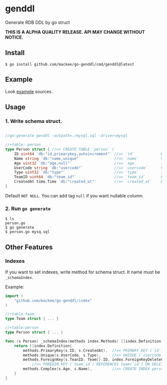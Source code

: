 # genddl
Generate RDB DDL by go struct

**THIS IS A ALPHA QUALITY RELEASE. API MAY CHANGE WITHOUT NOTICE.**

## Install

```
$ go install github.com/mackee/go-genddl/cmd/genddl@latest
```

## Example

Look [example](https://github.com/mackee/go-genddl/blob/master/_example) sources.

## Usage

### 1. Write schema struct.

```go

//go:generate genddl -outpath=./mysql.sql -driver=mysql

//+table: person
type Person struct { //=> CREATE TABLE `person` (
	ID uint64 `db:"id,primarykey,autoincrement"` //=> `id`            BIGINT unsigned NOT NULL PRIMARY KEY AUTO_INCREMENT,
	Name string `db:"name,unique"`               //=> `name`          VARCHAR(191) NOT NULL UNIQUE,
	Age uint32 `db:"age,null"`                   //=> `age`           INTEGER unsigned NULL,
	UserCode string `db:"usercode"`              //=> `usercode`      VARCHAR(191) NOT NULL,
	Type uint32 `db:"type"`                      //=> `type`          INTEGER unsigned NOT NULL,
	TeamID uint64 `db:"team_id"`                 //=> `team_id`       BIGINT unsigned NOT NULL,
	CreatedAt time.Time `db:"created_at"`        //=> `created_at`    DATETIME NOT NULL
}
```

Default `NOT NULL`. You can add tag `null` if you want nullable column.

### 2. Run `go generate`

```
$ ls
person.go
$ go generate
$ person.go mysq.sql
```

## Other Features

### Indexes

If you want to set indexes, write method for schema struct. It name must be `_schemaIndex`.

Example:
```go
import (
	"github.com/mackee/go-genddl/index"
)

//+table:team
type Team struct { ... }

//+table:person
type Person struct { ... }

func (s Person) _schemaIndex(methods index.Methods) []index.Definition {
	return []index.Definition{
		methods.PrimaryKey(s.ID, s.CreatedAt),  //=> PRIMARY KEY (`id`, `created_at`),
		methods.Unique(s.UserCode, s.Type),     //=> UNIQUE (`usercode`, `type`),
		methods.ForeignKey(s.TeanID, Team{}.ID, index.ForeignKeyDeleteCascade, index.ForeignKeyUpdateSetDefault),
		    //=> FOREGIN KEY (`team_id`) REFERENCES team(`id`) ON DELETE CASCADE ON UPDATE SET DEFAULT
		methods.Complex(s.Age, s.Name),         //=> CREATE INDEX person_age_name (`age`, `name`);
	}
}
```
